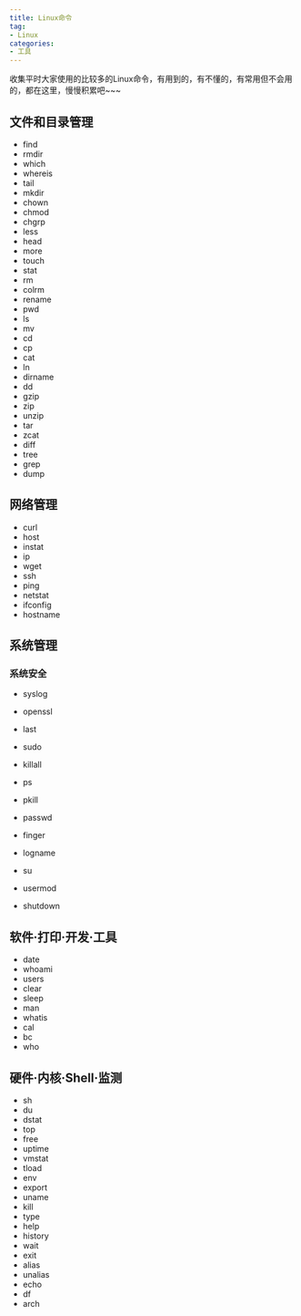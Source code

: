 ```yaml
---
title: Linux命令
tag:
- Linux
categories:
- 工具
---
```

收集平时大家使用的比较多的Linux命令，有用到的，有不懂的，有常用但不会用的，都在这里，慢慢积累吧~~~
<!-- more -->
## 文件和目录管理
- find
- rmdir
- which
- whereis
- tail
- mkdir
- chown
- chmod
- chgrp
- less
- head
- more
- touch
- stat
- rm
- colrm
- rename
- pwd
- ls
- mv
- cd
- cp
- cat
- ln
- dirname
- dd
- gzip
- zip
- unzip
- tar
- zcat
- diff
- tree
- grep
- dump

## 网络管理
- curl
- host
- instat
- ip
- wget
- ssh
- ping
- netstat
- ifconfig
- hostname

## 系统管理
### 系统安全
- syslog
- openssl
- last
- sudo

- killall
- ps
- pkill
- passwd
- finger
- logname
- su
- usermod
- shutdown

## 软件·打印·开发·工具
- date
- whoami
- users
- clear
- sleep
- man
- whatis
- cal
- bc
- who

## 硬件·内核·Shell·监测
- sh
- du
- dstat
- top
- free
- uptime
- vmstat
- tload
- env
- export
- uname
- kill
- type
- help
- history
- wait
- exit
- alias
- unalias
- echo
- df
- arch




